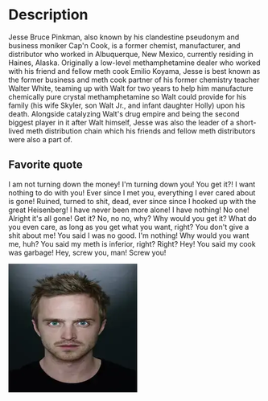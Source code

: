 # Description

Jesse Bruce Pinkman, also known by his clandestine pseudonym and business moniker Cap'n Cook, is a former chemist, manufacturer, and distributor who worked in Albuquerque, New Mexico, currently residing in Haines, Alaska. Originally a low-level methamphetamine dealer who worked with his friend and fellow meth cook Emilio Koyama, Jesse is best known as the former business and meth cook partner of his former chemistry teacher Walter White, teaming up with Walt for two years to help him manufacture chemically pure crystal methamphetamine so Walt could provide for his family (his wife Skyler, son Walt Jr., and infant daughter Holly) upon his death. Alongside catalyzing Walt's drug empire and being the second biggest player in it after Walt himself, Jesse was also the leader of a short-lived meth distribution chain which his friends and fellow meth distributors were also a part of.

## Favorite quote

I am not turning down the money! I'm turning down you! You get it?! I want nothing to do with you! Ever since I met you, everything I ever cared about is gone! Ruined, turned to shit, dead, ever since since I hooked up with the great Heisenberg! I have never been more alone! I have nothing! No one! Alright it's all gone! Get it? No, no no, why? Why would you get it? What do you even care, as long as you get what you want, right? You don't give a shit about me! You said I was no good. I'm nothing! Why would you want me, huh? You said my meth is inferior, right? Right? Hey! You said my cook was garbage! Hey, screw you, man! Screw you!

![Jesse Pinkman](../image/stars/jessepinkman.jpeg)
